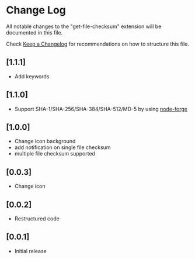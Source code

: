 # Change Log

All notable changes to the "get-file-checksum" extension will be documented in this file.

Check [Keep a Changelog](http://keepachangelog.com/) for recommendations on how to structure this file.

## [1.1.1]
- Add keywords

## [1.1.0]
- Support SHA-1/SHA-256/SHA-384/SHA-512/MD-5 by using [node-forge](https://www.npmjs.com/package/node-forge)

## [1.0.0]
- Change icon background
- add notification on single file checksum
- multiple file checksum supported

## [0.0.3]
- Change icon

## [0.0.2]
- Restructured code

## [0.0.1]
- Initial release